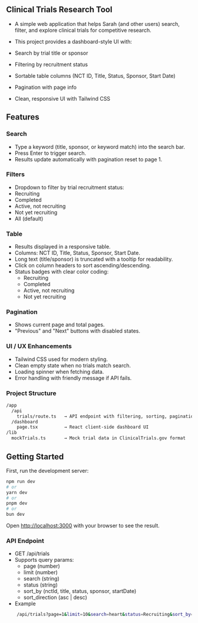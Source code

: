 ## Clinical Trials Research Tool

- A simple web application that helps Sarah (and other users) search, filter, and explore clinical trials for competitive research.
- This project provides a dashboard-style UI with:

- Search by trial title or sponsor
- Filtering by recruitment status
- Sortable table columns (NCT ID, Title, Status, Sponsor, Start Date)
- Pagination with page info
- Clean, responsive UI with Tailwind CSS

## Features
### Search
 - Type a keyword (title, sponsor, or keyword match) into the search bar.
 - Press Enter to trigger search.
 - Results update automatically with pagination reset to page 1.

### Filters
- Dropdown to filter by trial recruitment status:
- Recruiting
- Completed
- Active, not recruiting
- Not yet recruiting
- All (default)

### Table
- Results displayed in a responsive table.
- Columns: NCT ID, Title, Status, Sponsor, Start Date.
- Long text (title/sponsor) is truncated with a tooltip for readability.
- Click on column headers to sort ascending/descending.
- Status badges with clear color coding:
    - Recruiting
    - Completed
    - Active, not recruiting
    - Not yet recruiting

### Pagination
- Shows current page and total pages.
- "Previous" and "Next" buttons with disabled states.

### UI / UX Enhancements
- Tailwind CSS used for modern styling.
- Clean empty state when no trials match search.
- Loading spinner when fetching data.
- Error handling with friendly message if API fails.

### Project Structure 
```bash
/app
  /api
    trials/route.ts   → API endpoint with filtering, sorting, pagination
  /dashboard
    page.tsx          → React client-side dashboard UI
/lib
  mockTrials.ts       → Mock trial data in ClinicalTrials.gov format

```
## Getting Started

First, run the development server:

```bash
npm run dev
# or
yarn dev
# or
pnpm dev
# or
bun dev
```
Open [http://localhost:3000](http://localhost:3000) with your browser to see the result.

### API Endpoint
- GET /api/trials
- Supports query params:
    - page (number)
    - limit (number)
    - search (string)
    - status (string)
    - sort_by (nctId, title, status, sponsor, startDate)
    - sort_direction (asc | desc)
- Example 
```bash
    /api/trials?page=1&limit=10&search=heart&status=Recruiting&sort_by=startDate&sort_direction=asc
```
